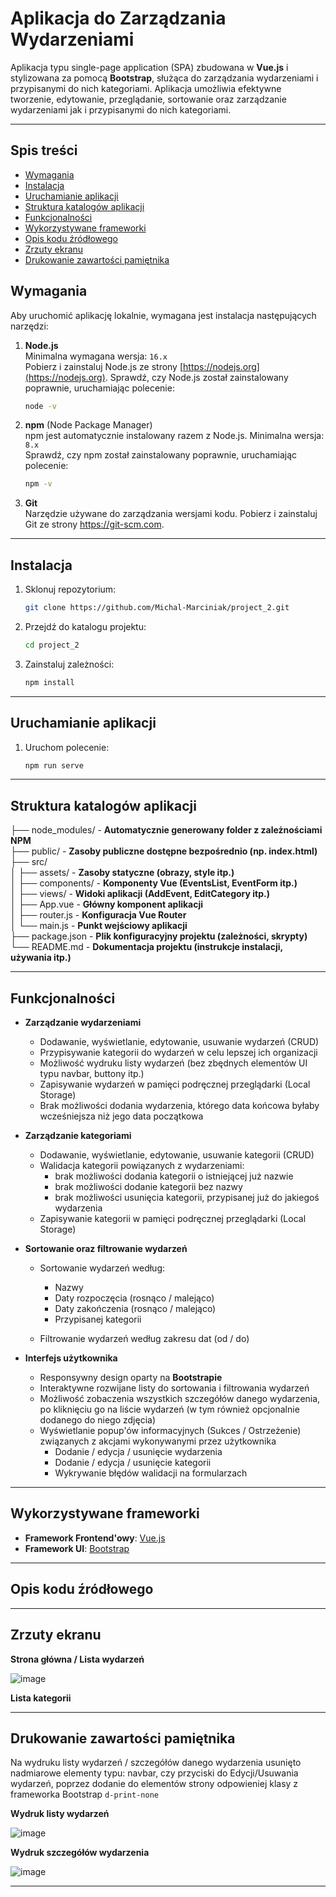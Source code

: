 # Aplikacja do Zarządzania Wydarzeniami

Aplikacja typu single-page application (SPA) zbudowana w **Vue.js** i stylizowana za pomocą **Bootstrap**, służąca do zarządzania wydarzeniami i przypisanymi do nich kategoriami. Aplikacja umożliwia efektywne tworzenie, edytowanie, przeglądanie, sortowanie oraz zarządzanie wydarzeniami jak i przypisanymi do nich kategoriami.  

---

## Spis treści
- [Wymagania](#wymagania)
- [Instalacja](#instalacja)
- [Uruchamianie aplikacji](#uruchamianie-aplikacji)
- [Struktura katalogów aplikacji](#struktura-katalogów-aplikacji)
- [Funkcjonalności](#funkcjonalności)
- [Wykorzystywane frameworki](#wykorzystywane-frameworki)
- [Opis kodu źródłowego](#opis-kodu-źródłowego)
- [Zrzuty ekranu](#zrzuty-ekranu)
- [Drukowanie zawartości pamiętnika](#drukowanie-zawartości-pamiętnika)


## Wymagania

Aby uruchomić aplikację lokalnie, wymagana jest instalacja następujących narzędzi:

1. **Node.js**  
   Minimalna wymagana wersja: `16.x`  
   Pobierz i zainstaluj Node.js ze strony [https://nodejs.org](https://nodejs.org).
   Sprawdź, czy Node.js został zainstalowany poprawnie, uruchamiając polecenie:  
   ```bash
   node -v

2. **npm** (Node Package Manager)  
   npm jest automatycznie instalowany razem z Node.js. Minimalna wersja: `8.x`  
   Sprawdź, czy npm został zainstalowany poprawnie, uruchamiając polecenie:  
   ```bash
   npm -v

3. **Git** \
   Narzędzie używane do zarządzania wersjami kodu.
   Pobierz i zainstaluj Git ze strony https://git-scm.com.

---

## Instalacja

1. Sklonuj repozytorium:  
   ```bash
   git clone https://github.com/Michal-Marciniak/project_2.git

2. Przejdź do katalogu projektu:  
   ```bash
   cd project_2

3. Zainstaluj zależności:  
   ```bash
   npm install

---

## Uruchamianie aplikacji

1. Uruchom polecenie:  
   ```bash
   npm run serve
   
---

## Struktura katalogów aplikacji

├── node_modules/         - **Automatycznie generowany folder z zależnościami NPM** \
├── public/               - **Zasoby publiczne dostępne bezpośrednio (np. index.html)** \
├── src/ \
│   ├── assets/               - **Zasoby statyczne (obrazy, style itp.)** \
│   ├── components/           - **Komponenty Vue (EventsList, EventForm itp.)** \
│   ├── views/                - **Widoki aplikacji (AddEvent, EditCategory itp.)** \
│   ├── App.vue               - **Główny komponent aplikacji** \
│   ├── router.js             - **Konfiguracja Vue Router** \
│   └── main.js               - **Punkt wejściowy aplikacji** \
├── package.json          - **Plik konfiguracyjny projektu (zależności, skrypty)** \
└── README.md             - **Dokumentacja projektu (instrukcje instalacji, używania itp.)**

---

## Funkcjonalności

- **Zarządzanie wydarzeniami**  
  - Dodawanie, wyświetlanie, edytowanie, usuwanie wydarzeń (CRUD)
  - Przypisywanie kategorii do wydarzeń w celu lepszej ich organizacji
  - Możliwość wydruku listy wydarzeń (bez zbędnych elementów UI typu navbar, buttony itp.)
  - Zapisywanie wydarzeń w pamięci podręcznej przeglądarki (Local Storage)
  - Brak możliwości dodania wydarzenia, którego data końcowa byłaby wcześniejsza niż jego data początkowa

- **Zarządzanie kategoriami**  
  - Dodawanie, wyświetlanie, edytowanie, usuwanie kategorii (CRUD) 
  - Walidacja kategorii powiązanych z wydarzeniami:
    - brak możliwości dodania kategorii o istniejącej już nazwie
    - brak możliwości dodanie kategorii bez nazwy
    - brak możliwości usunięcia kategorii, przypisanej już do jakiegoś wydarzenia
  - Zapisywanie kategorii w pamięci podręcznej przeglądarki (Local Storage)

- **Sortowanie oraz filtrowanie wydarzeń**  
  - Sortowanie wydarzeń według:  
    - Nazwy  
    - Daty rozpoczęcia (rosnąco / malejąco)  
    - Daty zakończenia (rosnąco / malejąco)  
    - Przypisanej kategorii

  - Filtrowanie wydarzeń według zakresu dat (od / do)

- **Interfejs użytkownika**  
  - Responsywny design oparty na **Bootstrapie**
  - Interaktywne rozwijane listy do sortowania i filtrowania wydarzeń
  - Możliwość zobaczenia wszystkich szczegółów danego wydarzenia, po kliknięciu go na liście wydarzeń (w tym również opcjonalnie dodanego do niego zdjęcia)
  - Wyświetlanie popup'ów informacyjnych (Sukces / Ostrzeżenie) związanych z akcjami wykonywanymi przez użytkownika
    - Dodanie / edycja / usunięcie wydarzenia
    - Dodanie / edycja / usunięcie kategorii
    - Wykrywanie błędów walidacji na formularzach

---

## Wykorzystywane frameworki

- **Framework Frontend'owy**: [Vue.js](https://vuejs.org/)  
- **Framework UI**: [Bootstrap](https://getbootstrap.com/)   

---

## Opis kodu źródłowego

---

## Zrzuty ekranu

**Strona główna / Lista wydarzeń**

![image](https://github.com/user-attachments/assets/920f99b0-bc89-445f-a05e-9e9682288a93)

**Lista kategorii**

---

## Drukowanie zawartości pamiętnika

Na wydruku listy wydarzeń / szczegółów danego wydarzenia usunięto nadmiarowe elementy typu: navbar, czy przyciski do Edycji/Usuwania wydarzeń, poprzez dodanie do elementów strony odpowieniej klasy z frameworka Bootstrap `d-print-none`

**Wydruk listy wydarzeń**

![image](https://github.com/user-attachments/assets/1bce40bf-b422-4776-a008-73cf90e5066b)

**Wydruk szczegółów wydarzenia**

![image](https://github.com/user-attachments/assets/0f3c37bf-6b14-4c4e-b69c-88ea7ceb43b7)

---
